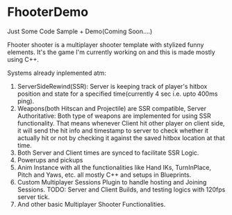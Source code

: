 # FhooterDemo
Just Some Code Sample + Demo(Coming Soon....)

Fhooter shooter is a multiplayer shooter template with stylized funny elements. It's the game I'm currently working on and this is made mostly using C++.

Systems already inplemented atm:
1. ServerSideRewind(SSR): 
   Server is keeping track of player's hitbox position and state for a specified time(currently 4 sec i.e. upto 400ms ping).
2. Weapons(both Hitscan and Projectile) are SSR compatible, Server Authoritative:
   Both type of weapons are implemented for using SSR functionality. That means whenever Client hit other player on client side, it will send the hit info and timestamp to server to check whether it actually hit or not by checking it against the saved hitbox location at that time.
3. Both Server and Client times are synced to facilitate SSR Logic.
4. Powerups and pickups
5. Anim Instance with all the functionalities like Hand IKs, TurnInPlace, Pitch and Yaws, etc. all mostly C++ and setups in Blueprints.
6. Custom Multiplayer Sessions Plugin to handle hosting and Joining Sessions. TODO: Server and Client Builds, and testing logics with 120fps server tick.
7. And other basic Multiplayer Shooter Functionalities.
